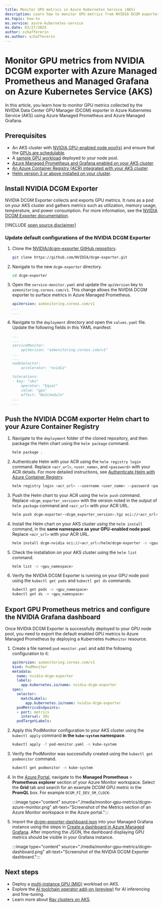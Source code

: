 ```yaml
---
title: Monitor GPU metrics in Azure Kubernetes Service (AKS)
description: Learn how to monitor GPU metrics from NVIDIA DCGM exporter with Azure Managed Prometheus and Managed Grafana on Azure Kubernetes Service (AKS).
ms.topic: how-to
ms.service: azure-kubernetes-service
ms.date: 03/27/2025
author: schaffererin
ms.author: schaffererin
---
```


# Monitor GPU metrics from NVIDIA DCGM exporter with Azure Managed Prometheus and Managed Grafana on Azure Kubernetes Service (AKS)

In this article, you learn how to monitor GPU metrics collected by the NVIDIA Data Center GPU Manager (DCGM) exporter in Azure Kubernetes Service (AKS) using Azure Managed Prometheus and Azure Managed Grafana.

## Prerequisites

- An AKS cluster with [NVIDIA GPU-enabled node pool(s)](./gpu-cluster.md) and ensure that the [GPUs are schedulable](./gpu-cluster.md#confirm-that-gpus-are-schedulable).
- A [sample GPU workload](./gpu-cluster.md#run-a-gpu-enabled-workload) deployed to your node pool.
- [Azure Managed Prometheus and Grafana enabled on your AKS cluster](/azure/azure-monitor/containers/kubernetes-monitoring-enable).
- [An Azure Container Registry (ACR) integrated with your AKS cluster](./cluster-container-registry-integration.md).
- [Helm version 3 or above installed on your cluster](https://helm.sh/docs/intro/install/).

## Install NVIDIA DCGM Exporter

NVIDIA DCGM Exporter collects and exports GPU metrics. It runs as a pod on your AKS cluster and gathers metrics such as utilization, memory usage, temperature, and power consumption. For more information, see the [NVIDIA DCGM Exporter documentation](https://docs.nvidia.com/datacenter/cloud-native/gpu-telemetry/latest/dcgm-exporter.html).

[!INCLUDE [open source disclaimer](./includes/open-source-disclaimer.md)]

### Update default configurations of the NVIDIA DCGM Exporter

1. Clone the [NVIDIA/dcgm-exporter GitHub repository](https://github.com/NVIDIA/dcgm-exporter).

    ```bash
    git clone https://github.com/NVIDIA/dcgm-exporter.git
    ```

2. Navigate to the new `dcgm-exporter` directory.

    ```bash
    cd dcgm-exporter
    ```

3. Open the `service-monitor.yaml` and update the `apiVersion` key to `azmonitoring.coreos.com/v1`. This change allows the NVIDIA DCGM exporter to surface metrics in Azure Managed Prometheus.

    ```yml
    apiVersion: azmonitoring.coreos.com/v1
    ...
    ...
    ```

4. Navigate to the `deployment` directory and open the `values.yaml` file. Update the following fields in this YAML manifest:

    ```yml
    ...
    ...
    serviceMonitor:
        apiVersion: "azmonitoring.coreos.com/v1"
    ...
    ...
    nodeSelector:
        accelerator: "nvidia"

    tolerations:
   - key: "sku"
        operator: "Equal"
        value: "gpu"
        effect: "NoSchedule"
    ...
    ...
    ```

## Push the NVIDIA DCGM exporter Helm chart to your Azure Container Registry

1. Navigate to the `deployment` folder of the cloned repository, and then package the Helm chart using the `helm package` command.

    ```bash
    helm package .
    ```

2. Authenticate Helm with your ACR using the `helm registry login` command. Replace `<acr_url>`, `<user_name>`, and `<password>` with your ACR details. For more detailed instructions, see [Authenticate Helm with Azure Container Registry](/azure/container-registry/container-registry-helm-repos#authenticate-with-the-registry).

    ```bash
    helm registry login <acr_url> --username <user_name> --password <password>
    ```

3. Push the Helm chart to your ACR using the `helm push` command. Replace `<dcgm_exporter_version>` with the version noted in the output of `helm package` command and `<acr_url>` with your ACR URL.

    ```bash
    helm push dcgm-exporter-<dcgm_exporter_version>.tgz oci://<acr_url>/helm
    ```

4. Install the Helm chart on your AKS cluster using the `helm install` command, in the **same namespace as your GPU-enabled node pool**. Replace `<acr_url>` with your ACR URL.

    ```bash
    helm install dcgm-nvidia oci://<acr_url>/helm/dcgm-exporter -n <gpu_namespace>
    ```

5. Check the installation on your AKS cluster using the `helm list` command.

    ```bash
    helm list -n <gpu_namespace>
    ```

6. Verify the NVIDIA DCGM Exporter is running on your GPU node pool using the `kubectl get pods` and `kubectl get ds` commands.

    ```bash
    kubectl get pods -n <gpu_namespace>
    kubectl get ds -n <gpu_namespace>
    ```

## Export GPU Prometheus metrics and configure the NVIDIA Grafana dashboard

Once NVIDIA DCGM Exporter is successfully deployed to your GPU node pool, you need to export the default enabled GPU metrics to Azure Managed Prometheus by deploying a Kubernetes `PodMonitor` resource.

1. Create a file named `pod-monitor.yaml` and add the following configuration to it:

    ```yml
    apiVersion: azmonitoring.coreos.com/v1
    kind: PodMonitor
    metadata:
      name: nvidia-dcgm-exporter
      labels:
        app.kubernetes.io/name: nvidia-dcgm-exporter
    spec:
      selector:
        matchLabels:
          app.kubernetes.io/name: nvidia-dcgm-exporter
      podMetricsEndpoints:
      - port: metrics
        interval: 30s
      podTargetLabels:
    ```

2. Apply this PodMonitor configuration to your AKS cluster using the `kubectl apply` command **in the `kube-system` namespace**.

    ```bash
    kubectl apply -f pod-monitor.yaml -n kube-system
    ```

3. Verify the PodMonitor was successfully created using the `kubectl get podmonitor` command.

    ```bash
    kubectl get podmonitor -n kube-system
    ```

4. In the [Azure Portal](https://portal.azure.com), navigate to the **Managed Prometheus** > **Prometheus explorer** section of your Azure Monitor workspace. Select the **Grid** tab and search for an example DCGM GPU metric in the **PromQL** box. For example `DCGM_FI_DEV_SM_CLOCK`:

    :::image type="content" source="./media/monitor-gpu-metrics/dcgm-azure-monitor.png" alt-text="Screenshot of the Metrics section of an Azure Monitor workspace in the Azure portal.":::

5. Import the [dcgm-exporter-dashboard.json](https://github.com/NVIDIA/dcgm-exporter/blob/main/grafana/dcgm-exporter-dashboard.json) into your Managed Grafana instance using the steps in [Create a dashboard in Azure Managed Grafana](/azure/managed-grafana/how-to-create-dashboard). After importing the JSON, the dashboard displaying GPU metrics should be visible in your Grafana instance.

    :::image type="content" source="./media/monitor-gpu-metrics/dcgm-dashboard.png" alt-text="Screenshot of the NVIDIA DCGM Exporter dashboard.":::

## Next steps

- Deploy a [multi-instance GPU (MIG)](./gpu-multi-instance.md) workload on AKS.
- Explore the [AI toolchain operator add-on (preview)](./ai-toolchain-operator.md) for AI inferencing and fine-tuning.
- Learn more about [Ray clusters on AKS](./ray-overview.md).
